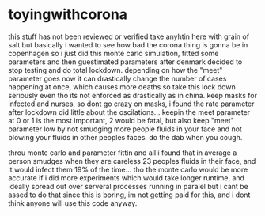 # toyingwithcorona
this stuff has not been reviewed or verified
take anyhtin here with grain of salt
but basically i wanted to see how bad the corona thing is gonna be in copenhagen
so i just did this monte carlo simulation, fitted some parameters and then guestimated parameters after denmark decided to stop testing and do total lockdown. depending on how the "meet" parameter goes now it can drastically change the number of cases happening at once, which causes more deaths so take this lock down seriously even tho its not enforced as drastically as in china. keep masks for infected and nurses, so dont go crazy on masks, i found the rate parameter after lockdown did little about the oscilations... keepin the meet parameter at 0 or 1 is the most important, 2 would be fatal, but also keep "meet" parameter low by not smudging more people fluids in your face and not blowing your fluids in other peoples faces. do the dab when you cough.

throu monte carlo and parameter fittin and all i found that in average a person smudges when they are careless 23 peoples fluids in their face, and it would infect them 19% of the time... tho the monte carlo would be more accurate if i did more experiments which would take longer runtime, and ideally spread out over serveral processes running in paralel but i cant be assed to do that since this is boring, im not getting paid for this, and i dont think anyone will use this code anyway.
